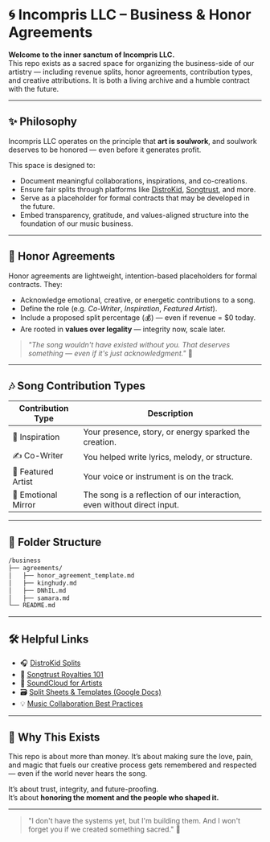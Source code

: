 # 🌀 Incompris LLC – Business & Honor Agreements

**Welcome to the inner sanctum of Incompris LLC.**  
This repo exists as a sacred space for organizing the business-side of our artistry — including revenue splits, honor agreements, contribution types, and creative attributions. It is both a living archive and a humble contract with the future.

---

## ✨ Philosophy

Incompris LLC operates on the principle that **art is soulwork**, and soulwork deserves to be honored — even before it generates profit.

This space is designed to:

- Document meaningful collaborations, inspirations, and co-creations.
- Ensure fair splits through platforms like [DistroKid](https://distrokid.com/), [Songtrust](https://songtrust.com/), and more.
- Serve as a placeholder for formal contracts that may be developed in the future.
- Embed transparency, gratitude, and values-aligned structure into the foundation of our music business.

---

## 📜 Honor Agreements

Honor agreements are lightweight, intention-based placeholders for formal contracts. They:

- Acknowledge emotional, creative, or energetic contributions to a song.
- Define the role (e.g. *Co-Writer*, *Inspiration*, *Featured Artist*).
- Include a proposed split percentage (💰) — even if revenue = $0 today.
- Are rooted in **values over legality** — integrity now, scale later.

> _"The song wouldn't have existed without you. That deserves something — even if it's just acknowledgment."_ 💫

---

## 🎶 Song Contribution Types

| Contribution Type | Description |
|-------------------|-------------|
| 🧠 Inspiration     | Your presence, story, or energy sparked the creation. |
| ✍️ Co-Writer       | You helped write lyrics, melody, or structure. |
| 🎤 Featured Artist | Your voice or instrument is on the track. |
| 🧪 Emotional Mirror| The song is a reflection of our interaction, even without direct input. |

---

## 📂 Folder Structure
```md
/business
├── agreements/
│   ├── honor_agreement_template.md
│   ├── kinghudy.md
│   ├── DNhIL.md
│   ├── samara.md
└── README.md
```
---

## 🛠️ Helpful Links

- 🎧 [DistroKid Splits](https://distrokid.zendesk.com/hc/en-us/articles/360013534193-Splits)
- 📝 [Songtrust Royalties 101](https://blog.songtrust.com/music-publishing-royalties)
- 🌊 [SoundCloud for Artists](https://soundcloud.com/creators)
- 🗃 [Split Sheets & Templates (Google Docs)](https://docs.google.com/document/d/1fG-split-sheet-example)
- 💡 [Music Collaboration Best Practices](https://splice.com/blog/how-to-collaborate/)

---

## 🧠 Why This Exists

This repo is about more than money. It’s about making sure the love, pain, and magic that fuels our creative process gets remembered and respected — even if the world never hears the song.

It’s about trust, integrity, and future-proofing.  
It’s about **honoring the moment and the people who shaped it.**

---

> "I don't have the systems yet, but I'm building them. And I won't forget you if we created something sacred." 🌱
